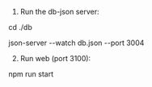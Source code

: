 1. Run the db-json server:

cd ./db

json-server --watch db.json --port 3004

2. Run web (port 3100):

npm run start

